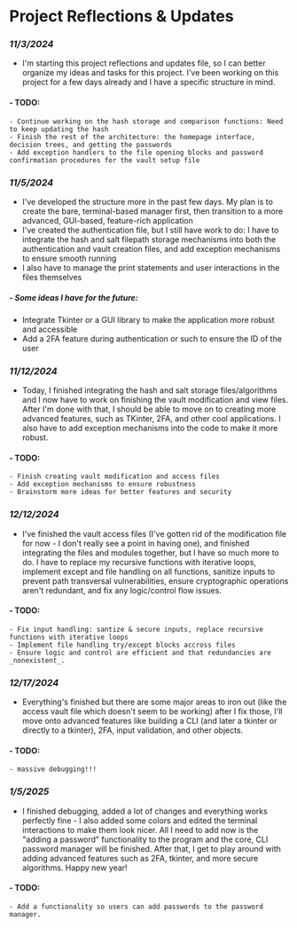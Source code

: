# **Project Reflections & Updates**

### ***11/3/2024***
- I'm starting this project reflections and updates file, so I can better organize my ideas and tasks
  for this project. I've been working on this project for a few days already and I have a specific
  structure in mind.
#### - TODO:
    - Continue working on the hash storage and comparison functions: Need to keep updating the hash
    - Finish the rest of the architecture: the homepage interface, decision trees, and getting the passwords
    - Add exception handlers to the file opening blocks and password confirmation procedures for the vault setup file

### ***11/5/2024***
- I've developed the structure more in the past few days. My plan is to create the bare, terminal-based
  manager first, then transition to a more advanced, GUI-based, feature-rich application
- I've created the authentication file, but I still have work to do: I have to integrate the hash and salt
  filepath storage mechanisms into both the authentication and vault creation files, and add exception
  mechanisms to ensure smooth running
- I also have to manage the print statements and user interactions in the files themselves
##### - Some ideas I have for the future:
  - Integrate Tkinter or a GUI library to make the application more robust and accessible
  - Add a 2FA feature during authentication or such to ensure the ID of the user

### ***11/12/2024***
- Today, I finished integrating the hash and salt storage files/algorithms and I now have to work on
  finishing the vault modification and view files. After I'm done with that, I should be able to move on
  to creating more advanced features, such as TKinter, 2FA, and other cool applications. I also have to add
  exception mechanisms into the code to make it more robust. 
#### - TODO:
    - Finish creating vault modification and access files
    - Add exception mechanisms to ensure robustness
    - Brainstorm more ideas for better features and security

### ***12/12/2024***
- I've finished the vault access files (I've gotten rid of the modification file for now - I don't really see a point
  in having one), and finished integrating the files and modules together, but I have so much more to do. I have to 
  replace my recursive functions with iterative loops, implement except and file handling on all functions, sanitize 
  inputs to prevent path transversal vulnerabilities, ensure cryptographic operations aren't redundant, and fix any logic/control flow issues.
#### - TODO:
    - Fix input handling: santize & secure inputs, replace recursive functions with iterative loops
    - Implement file handling try/except blocks accross files
    - Ensure logic and control are efficient and that redundancies are _nonexistent_.

### ***12/17/2024***
- Everything's finished but there are some major areas to iron out (like the access vault file which doesn't seem to be working)
  after I fix those, I'll move onto advanced features like building a CLI (and later a tkinter or directly to a tkinter), 2FA,
  input validation, and other objects. 
#### - TODO:
    - massive debugging!!!

### ***1/5/2025***
- I finished debugging, added a lot of changes and everything works perfectly fine - I also added some colors and edited the
  terminal interactions to make them look nicer. All I need to add now is the "adding a password" functionality to the program
  and the core, CLI password manager will be finished. After that, I get to play around with adding advanced features
  such as 2FA, tkinter, and more secure algorithms. Happy new year!
#### - TODO:
    - Add a functionality so users can add passwords to the password manager. 